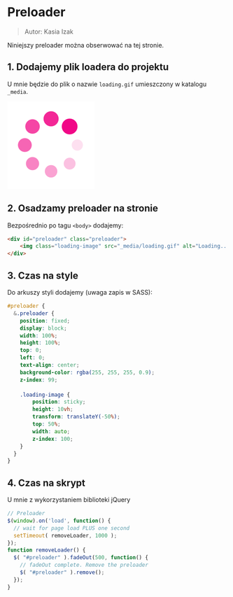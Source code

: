 # Preloader

> Autor: Kasia Izak

Niniejszy preloader można obserwować na tej stronie.

## 1. Dodajemy plik loadera do projektu

U mnie będzie do plik o nazwie `loading.gif` umieszczony w katalogu `_media`.

![Preloader](../_media/loading.gif)

## 2. Osadzamy preloader na stronie

Bezpośrednio po tagu `<body>` dodajemy:

```html
<div id="preloader" class="preloader">
	<img class="loading-image" src="_media/loading.gif" alt="Loading..." />
</div>
```

## 3. Czas na style

Do arkuszy styli dodajemy (uwaga zapis w SASS):

```scss
#preloader {
  &.preloader {
    position: fixed;
    display: block;
    width: 100%;
    height: 100%;
    top: 0;
    left: 0;
    text-align: center;
    background-color: rgba(255, 255, 255, 0.9);
    z-index: 99;

    .loading-image {
        position: sticky;
        height: 10vh;
        transform: translateY(-50%);
        top: 50%;
        width: auto;
        z-index: 100;
    }
  }
}
```

## 4. Czas na skrypt

U mnie z wykorzystaniem biblioteki jQuery

```js
// Preloader
$(window).on('load', function() {
  // wait for page load PLUS one second
  setTimeout( removeLoader, 1000 );
});
function removeLoader() {
  $( "#preloader" ).fadeOut(500, function() {
    // fadeOut complete. Remove the preloader
    $( "#preloader" ).remove();
  });
}
```
